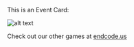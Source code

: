 This is an Event Card: 
 
 ![alt text](Windfall?raw=true "Event Card")  
 
 
 
 
 
 Check out our other games at [endcode.us](https://endcode.us/)